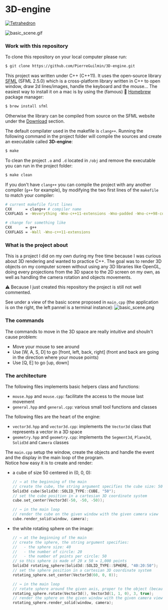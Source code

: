 # 3D-engine

[![Tetrahedron](https://yt-embed.herokuapp.com/embed?v=cEDSwq0HJCM)](https://www.youtube.com/watch?v=cEDSwq0HJCM "C++ Dividing Tetrahedron (SFML)")

![basic_scene.gif](game_images/demo.gif)

### Work with this repository

To clone this repository on your local computer please run:
```bash
$ git clone https://github.com/PierreGuilmin/3D-engine.git
```

This project was written under C++ (C++11). It uses the open-source library [SFML](https://www.sfml-dev.org/index.php) (SFML 2.5.0) which is a cross-platform library written in C++ to open window, draw 2d lines/images, handle the keyboard and the mouse... The easiest way to install it on a mac is by using the (famous) 🍺 [Homebrew](https://brew.sh) package manager:
```bash
$ brew install sfml
```
Otherwise the library can be compiled from source on the SFML website under the [Download](https://www.sfml-dev.org/download/sfml/2.5.0/index.php) section.

The default compilater used in the makefile is `clang++`. Running the following command in the project folder will compile the sources and create an executable called **3D-engine**:
```bash
$ make
```

To clean the project `.o` and `.d` located in `/obj` and remove the executable you can run in the project folder:
```bash
$ make clean
```

If you don't have `clang++` you can compile the project with any another compiler (`g++` for example), by modifying the two first lines of the `makefile` to match your compiler:
```bash
# current makefile first lines
CXX      = clang++ # compiler name
CXXFLAGS = -Weverything -Wno-c++11-extensions -Wno-padded -Wno-c++98-compat -Wno-float-conversion -Wno-conversion -std=c++11 # compiler flags

# change for something like
CXX      = g++
CXXFLAGS = -Wall -Wno-c++11-extensions
```

### What is the project about

This is a project I did on my own during my free time because I was curious about 3D rendering and wanted to practice C++. The goal was to render 3D objects on my computer screen without using any 3D libraries like OpenGL, doing every projections from the 3D space to the 2D screen on my own, as well as handling the camera rotation and objects movements.

:warning: Because I just created this repository the project is still not well commented.

See under a view of the basic scene proposed in `main.cpp` (the application is on the right, the left pannel is a terminal instance):
![basic_scene.png](game_images/basic_scene.png)


### The commands

The commands to move in the 3D space are really intuitive and shouln't cause problem:
* Move your mouse to see around
* Use \[W, A, S, D\] to go \[front, left, back, right\] (front and back are going in the direction where your mouse points)
* Use \[Q, E\] to go \[up, down\]


### The architecture
The following files implements basic helpers class and functions:
* `mouse.hpp` and `mouse.cpp`: facilitate the access to the mouse last movement
* `general.hpp` and `general.cpp`: various small tool functions and classes

The following files are the heart of the engine:
* `vector3d.hpp` and `vector3d.cpp`: implements the `Vector3d` class that represents a vector in a 3D space
* `geometry.hpp` and `geometry.cpp`: implements the `Segment3d`, `Plane3d`, `Solid3d` and `Camera` classes

The `main.cpp` setup the window, create the objects and handle the event and the display in the main loop of the program.  
Notice how easy it is to create and render:
* a cube of size 50 centered in (0, 0, 0):
    ```C++
    // → at the beginning of the main
    // create the cube, the string argument specifies the cube size: 50
    Solid3d cube(Solid3d::SOLID_TYPE::CUBE, "50");
    // set the cube position in a cartesian 3D coordinate system
    cube.set_center(Vector3d(-50, -50, -50));

    // → in the main loop
    // render the cube on the given window with the given camera view
    cube.render_solid(window, camera);
    ```
* the white rotating sphere on the image:
    ```C++
    // → at the beginning of the main
    // create the sphere, the string argument specifies:
    //   - the sphere size: 40
    //   - the number of circle: 20
    //   - the number of points per circle: 50
    // so this sphere is made of 20 x 50 = 1,000 points
    Solid3d rotating_sphere(Solid3d::SOLID_TYPE::SPHERE, "40:20:50");
    // set the sphere position in a cartesian 3D coordinate system
    rotating_sphere.set_center(Vector3d(60, 0, 0));

    // → in the main loop
    // rotate sphere around the given axis, proper to the object (because we set object_axis = true), by 3 degrees every loop
    rotating_sphere.rotate(Vector3d(), Vector3d(1, 1, 0), 3, true);
    // render the sphere on the given window with the given camera view
    rotating_sphere.render_solid(window, camera);
    ```
